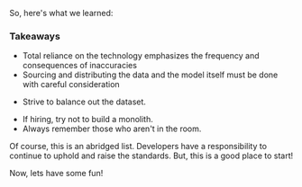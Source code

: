So, here's what we learned:

### Takeaways

<!-- Ethics -->

- Total reliance on the technology emphasizes the frequency and consequences of inaccuracies
- Sourcing and distributing the data and the model itself must be done with careful consideration

<!-- Data -->

- Strive to balance out the dataset.
<!-- Access -->

- If hiring, try not to build a monolith.
- Always remember those who aren't in the room.

Of course, this is an abridged list. Developers have a responsibility to continue to uphold and raise the standards. But, this is a good place to start!

Now, lets have some fun!
